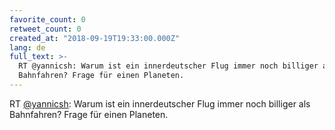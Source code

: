 ```yaml
---
favorite_count: 0
retweet_count: 0
created_at: "2018-09-19T19:33:00.000Z"
lang: de
full_text: >-
  RT @yannicsh: Warum ist ein innerdeutscher Flug immer noch billiger als
  Bahnfahren? Frage für einen Planeten.
---
```


RT [@yannicsh](https://twitter.com/yannicsh): Warum ist ein innerdeutscher Flug
immer noch billiger als Bahnfahren? Frage für einen Planeten.
